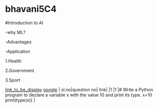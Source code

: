 # bhavani5C4

#Introduction to AI

-why ML?

-Advantages

-Application


1.Health

2.Government

3.Sport



[link_to_be_display](actual_link)
[google](https://tse4.mm.bing.net/th?id=OIP.sLNFSFaGNqwp7TgcYJvecAAAAA&pid=Api&P=0&h=180)
|   sl.no|question no| link|
|1    |1   |# Write a Python program to declare a variable x with the value 10 and print its type.
x=10
print(type(x))
|
